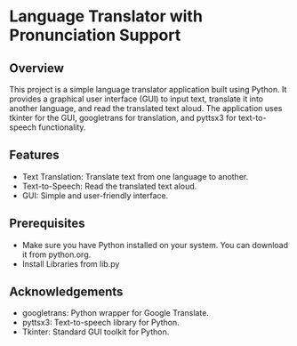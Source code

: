 # Language Translator with Pronunciation Support
## Overview
This project is a simple language translator application built using Python. It provides a graphical user interface (GUI) to input text, translate it into another language, and read the translated text aloud. The application uses tkinter for the GUI, googletrans for translation, and pyttsx3 for text-to-speech functionality.

## Features
* Text Translation: Translate text from one language to another.
* Text-to-Speech: Read the translated text aloud.
* GUI: Simple and user-friendly interface.

## Prerequisites
* Make sure you have Python installed on your system. You can download it from python.org.
* Install Libraries from lib.py

## Acknowledgements
* googletrans: Python wrapper for Google Translate.
* pyttsx3: Text-to-speech library for Python.
* Tkinter: Standard GUI toolkit for Python.
